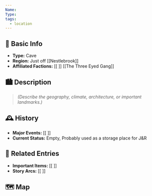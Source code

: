 ```yaml
---
Name: 
Type: 
tags:
  - location
---
```

## 📍 Basic Info 
- **Type:** Cave
- **Region:** Just off [[Nestlebrook]]  
- **Affiliated Factions:** [[ ]]  [[The Three Eyed Gang]]

## 🏙️ Description
> *(Describe the geography, climate, architecture, or important landmarks.)*  

## 🕰️ History
- **Major Events:** [[ ]]  
- **Current Status:** Empty, Probably used as a storage place for J&R

## 🔗 Related Entries
- **Important Items:** [[ ]]
- **Story Arcs:** [[ ]]

## 🗺️  Map
